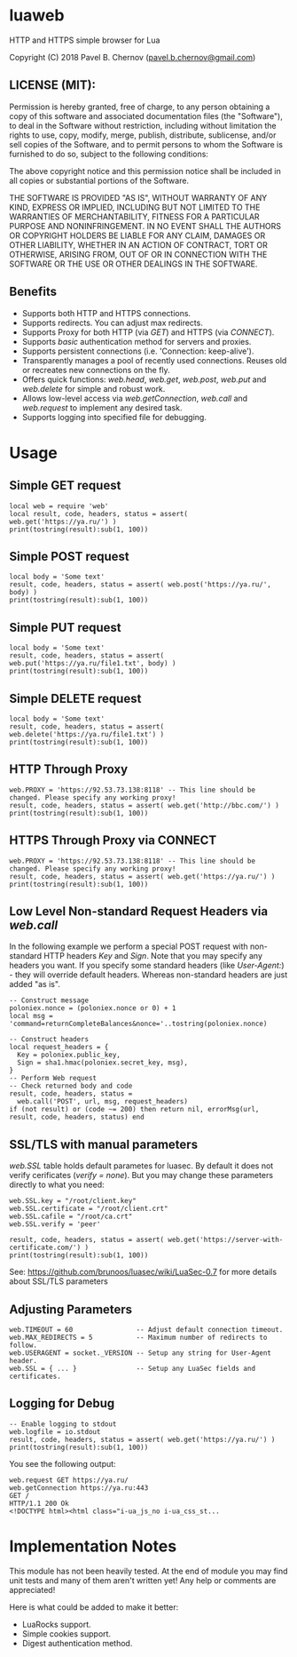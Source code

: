 # luaweb
HTTP and HTTPS simple browser for Lua

Copyright (C) 2018 Pavel B. Chernov (pavel.b.chernov@gmail.com)

## LICENSE (MIT):

Permission is hereby granted, free of charge, to any person obtaining a copy
of this software and associated documentation files (the "Software"), to deal
in the Software without restriction, including without limitation the rights
to use, copy, modify, merge, publish, distribute, sublicense, and/or sell
copies of the Software, and to permit persons to whom the Software is
furnished to do so, subject to the following conditions:

The above copyright notice and this permission notice shall be included in all
copies or substantial portions of the Software.

THE SOFTWARE IS PROVIDED "AS IS", WITHOUT WARRANTY OF ANY KIND, EXPRESS OR
IMPLIED, INCLUDING BUT NOT LIMITED TO THE WARRANTIES OF MERCHANTABILITY,
FITNESS FOR A PARTICULAR PURPOSE AND NONINFRINGEMENT. IN NO EVENT SHALL THE
AUTHORS OR COPYRIGHT HOLDERS BE LIABLE FOR ANY CLAIM, DAMAGES OR OTHER
LIABILITY, WHETHER IN AN ACTION OF CONTRACT, TORT OR OTHERWISE, ARISING FROM,
OUT OF OR IN CONNECTION WITH THE SOFTWARE OR THE USE OR OTHER DEALINGS IN THE
SOFTWARE.

## Benefits
- Supports both HTTP and HTTPS connections.
- Supports redirects. You can adjust max redirects.
- Supports Proxy for both HTTP (via *GET*) and HTTPS (via *CONNECT*).
- Supports *basic* authentication method for servers and proxies.
- Supports persistent connections (i.e. 'Connection: keep-alive').
- Transparently manages a pool of recently used connections. Reuses old or recreates new connections on the fly.
- Offers quick functions: *web.head*, *web.get*, *web.post*, *web.put* and *web.delete* for simple and robust work.
- Allows low-level access via *web.getConnection*, *web.call* and *web.request* to implement any desired task.
- Supports logging into specified file for debugging.

# Usage

## Simple GET request

  ```
  local web = require 'web'
  local result, code, headers, status = assert( web.get('https://ya.ru/') )
  print(tostring(result):sub(1, 100))
  ```

## Simple POST request

  ```
  local body = 'Some text'
  result, code, headers, status = assert( web.post('https://ya.ru/', body) )
  print(tostring(result):sub(1, 100))
  ```
  
## Simple PUT request

  ```
  local body = 'Some text'
  result, code, headers, status = assert( web.put('https://ya.ru/file1.txt', body) )
  print(tostring(result):sub(1, 100))
  ```
  
## Simple DELETE request

  ```
  local body = 'Some text'
  result, code, headers, status = assert( web.delete('https://ya.ru/file1.txt') )
  print(tostring(result):sub(1, 100))
  ```

## HTTP Through Proxy

  ```
  web.PROXY = 'https://92.53.73.138:8118' -- This line should be changed. Please specify any working proxy!
  result, code, headers, status = assert( web.get('http://bbc.com/') )
  print(tostring(result):sub(1, 100))
  ```

## HTTPS Through Proxy via CONNECT

  ```
  web.PROXY = 'https://92.53.73.138:8118' -- This line should be changed. Please specify any working proxy!
  result, code, headers, status = assert( web.get('https://ya.ru/') )
  print(tostring(result):sub(1, 100))
  ```

## Low Level Non-standard Request Headers via *web.call*

In the following example we perform a special POST request with non-standard HTTP headers *Key* and *Sign*.
Note that you may specify any headers you want. If you specify some standard headers (like *User-Agent:*) - they
will override default headers.
Whereas non-standard headers are just added "as is".
  ```
  -- Construct message
  poloniex.nonce = (poloniex.nonce or 0) + 1
  local msg = 'command=returnCompleteBalances&nonce='..tostring(poloniex.nonce)
  
  -- Construct headers
  local request_headers = {
    Key = poloniex.public_key,
    Sign = sha1.hmac(poloniex.secret_key, msg),
  }
  -- Perform Web request
  -- Check returned body and code
  result, code, headers, status =
    web.call('POST', url, msg, request_headers)
  if (not result) or (code ~= 200) then return nil, errorMsg(url, result, code, headers, status) end
  ```

## SSL/TLS with manual parameters

  *web.SSL* table holds default parametes for luasec. By default it does not verify cerificates (*verify = none*). But you may change these parameters directly to what you need:
  
  ```
  web.SSL.key = "/root/client.key"
  web.SSL.certificate = "/root/client.crt"
  web.SSL.cafile = "/root/ca.crt"
  web.SSL.verify = 'peer'
  
  result, code, headers, status = assert( web.get('https://server-with-certificate.com/') )
  print(tostring(result):sub(1, 100))
  ```

See: https://github.com/brunoos/luasec/wiki/LuaSec-0.7 for more details about SSL/TLS parameters

## Adjusting Parameters

  ```
  web.TIMEOUT = 60                -- Adjust default connection timeout.
  web.MAX_REDIRECTS = 5           -- Maximum number of redirects to follow.
  web.USERAGENT = socket._VERSION -- Setup any string for User-Agent header.
  web.SSL = { ... }               -- Setup any LuaSec fields and certificates.
  ```

## Logging for Debug

  ```
  -- Enable logging to stdout
  web.logfile = io.stdout
  result, code, headers, status = assert( web.get('https://ya.ru/') )
  print(tostring(result):sub(1, 100))
  ```
You see the following output:
  ```
web.request GET https://ya.ru/
web.getConnection https://ya.ru:443
GET /
HTTP/1.1 200 Ok
<!DOCTYPE html><html class="i-ua_js_no i-ua_css_st...
  ```


# Implementation Notes

This module has not been heavily tested. At the end of module you may find unit tests and many of them aren't written yet!
Any help or comments are appreciated!

Here is what could be added to make it better:
- LuaRocks support.
- Simple cookies support.
- Digest authentication method.

